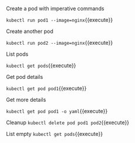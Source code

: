 Create a pod with imperative commands

`kubectl run pod1 --image=nginx`{{execute}}

Create another pod

`kubectl run pod2 --image=nginx`{{execute}}

List pods

`kubectl get pods`{{execute}}

Get pod details

`kubectl get pod pod1`{{execute}}

Get more details

`kubectl get pod pod1 -o yaml`{{execute}}

Cleanup
`kubectl delete pod pod1 pod2`{{execute}}

List empty
`kubectl get pods`{{execute}}
